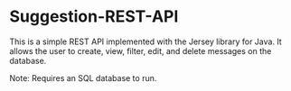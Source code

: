 # Suggestion-REST-API

This is a simple REST API implemented with the Jersey library for
Java. It allows the user to create, view, filter, edit, and delete messages on the database. 

Note: Requires an SQL database to run. 
